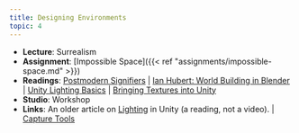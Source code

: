 ```yaml
---
title: Designing Environments
topic: 4
---
```

- **Lecture**: Surrealism
- **Assignment**: [Impossible Space]({{< ref "assignments/impossible-space.md" >}})
- **Readings**: [Postmodern Signifiers](https://impr.hdyar.com/notes/postmodernSignifiers.html) | [Ian Hubert: World Building in Blender](https://www.youtube.com/watch?v=whPWKecazgM) | [Unity Lighting Basics](https://guidebook.hdyar.com/docs/unity/3d-models/lighting/) | [Bringing Textures into Unity](https://guidebook.hdyar.com/docs/unity/unity-fundamentals/textures-into-unity/)
- **Studio**: Workshop
- **Links**: An older article on [Lighting](https://guidebook.hdyar.com/docs/unity/3d-models/lighting-in-unity/) in Unity (a reading, not a video). | [Capture Tools](https://guidebook.hdyar.com/docs/digital-media-fundamentals/capture-tools/)
